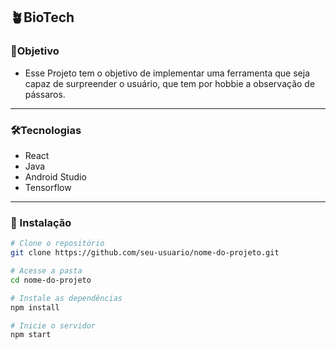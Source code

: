 ## **🪴BioTech**

### 🎯Objetivo

- Esse Projeto tem o objetivo de implementar uma ferramenta que seja capaz de surpreender o usuário, que tem por hobbie a observação de pássaros.

---

### 🛠️Tecnologias

- React
- Java
- Android Studio
- Tensorflow

---

### 🚀 Instalação

```bash
# Clone o repositório
git clone https://github.com/seu-usuario/nome-do-projeto.git

# Acesse a pasta
cd nome-do-projeto

# Instale as dependências
npm install

# Inicie o servidor
npm start
```
